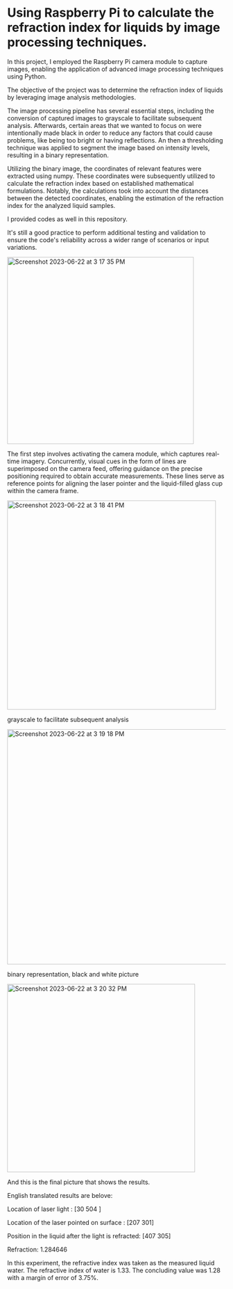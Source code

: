# Using Raspberry Pi to calculate the refraction index for liquids by image processing techniques.

In this project, I employed the Raspberry Pi camera module to capture images, enabling the application of advanced image processing techniques using Python. 

The objective of the project was to determine the refraction index of liquids by leveraging image analysis methodologies.

The image processing pipeline has several essential steps, including the conversion of captured images to grayscale to facilitate subsequent analysis. 
Afterwards, certain areas that we wanted to focus on were intentionally made black in order to reduce any factors that could cause problems, like being too bright or having reflections.
An then a thresholding technique was applied to segment the image based on intensity levels, resulting in a binary representation.

Utilizing the binary image, the coordinates of relevant features were extracted using numpy. These coordinates were subsequently utilized to calculate the refraction index based on established mathematical formulations. Notably, the calculations took into account the distances between the detected coordinates, enabling the estimation of the refraction index for the analyzed liquid samples.

I provided codes as well in this repository.

It's still a good practice to perform additional testing and validation to ensure the code's reliability across a wider range of scenarios or input variations.


<img width="430" alt="Screenshot 2023-06-22 at 3 17 35 PM" src="https://github.com/developerRD/ImageProcessing/assets/34951241/dd2a00a4-fa09-4c50-909b-f5df5168363e">

The first step involves activating the camera module, which captures real-time imagery. Concurrently, visual cues in the form of lines are superimposed on the camera feed, offering guidance on the precise positioning required to obtain accurate measurements. These lines serve as reference points for aligning the laser pointer and the liquid-filled glass cup within the camera frame.

<img width="481" alt="Screenshot 2023-06-22 at 3 18 41 PM" src="https://github.com/developerRD/ImageProcessing/assets/34951241/e72de86a-a7cc-4c53-95d8-10934be75bb0">

grayscale to facilitate subsequent analysis

<img width="541" alt="Screenshot 2023-06-22 at 3 19 18 PM" src="https://github.com/developerRD/ImageProcessing/assets/34951241/6254a3f7-85d9-4169-a90a-c63fa14cb364"> 

binary representation, black and white picture

<img width="433" alt="Screenshot 2023-06-22 at 3 20 32 PM" src="https://github.com/developerRD/ImageProcessing/assets/34951241/f648ea24-05ec-4dd2-b953-9fb316e22e42">

And this is the final picture that shows the results. 

English translated results are belove: 

Location of laser light : [30 504 ] 

Location of the laser pointed on surface : [207 301]

Position in the liquid after the light is refracted: [407 305]

Refraction: 1.284646

In this experiment, the refractive index was taken as the measured liquid water.
The refractive index of water is 1.33. The concluding value was 1.28 with a margin of error of 3.75%.


